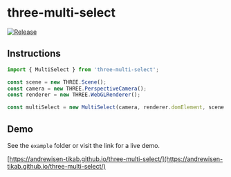 # three-multi-select

[![Release](https://github.com/andrewisen-tikab/three-multi-select/actions/workflows/release.yml/badge.svg)](https://github.com/andrewisen-tikab/three-multi-select/actions/workflows/release.yml)

## Instructions

```ts
import { MultiSelect } from 'three-multi-select';

const scene = new THREE.Scene();
const camera = new THREE.PerspectiveCamera();
const renderer = new THREE.WebGLRenderer();

const multiSelect = new MultiSelect(camera, renderer.domElement, scene.children);
```

## Demo

See the `example` folder or visit the link for a live demo.

[https://andrewisen-tikab.github.io/three-multi-select/](https://andrewisen-tikab.github.io/three-multi-select/)
